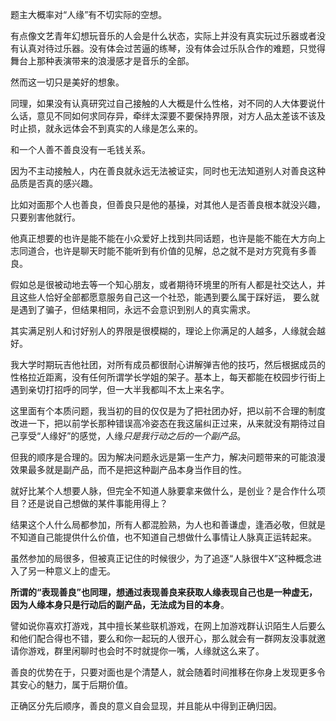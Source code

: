 



题主大概率对“人缘”有不切实际的空想。

有点像文艺青年幻想玩音乐的人会是什么状态，实际上并没有真实玩过乐器或者没有认真对待过乐器。没有体会过苦逼的练琴，没有体会过乐队合作的难题，只觉得舞台上那种表演带来的浪漫感才是音乐的全部。

然而这一切只是美好的想象。

同理，如果没有认真研究过自己接触的人大概是什么性格，对不同的人大体要说什么话，意见不同如何求同存异，牵绊太深要不要保持界限，对方人品太差该不该及时止损，就永远体会不到真实的人缘是怎么来的。

和一个人善不善良没有一毛钱关系。

因为不主动接触人，内在善良就永远无法被证实，同时也无法知道别人对善良这种品质是否真的感兴趣。

比如对面那个人也善良，但善良只是他的基操，对其他人是否善良根本就没兴趣，只要别害他就行。

他真正想要的也许是能不能在小众爱好上找到共同话题，也许是能不能在大方向上志同道合，也许是聊天时能不能听到有价值的见解，总之就不是对方究竟有多善良。

假如总是很被动地去等一个知心朋友，或者期待环境里的所有人都是社交达人，并且这些人恰好全部都愿意服务自己这一个社恐，能遇到要么属于踩好运， 要么就是遇到了骗子，但结果相同，永远不会意识到别人的真实需求。

其实满足别人和讨好别人的界限是很模糊的，理论上你满足的人越多，人缘就会越好。

我大学时期玩吉他社团，对所有成员都很耐心讲解弹吉他的技巧，然后根据成员的性格拉近距离，没有任何所谓学长学姐的架子。基本上，每天都能在校园步行街上遇到亲切打招呼的同学，但一大半我都叫不太上来名字。

这里面有个本质问题，我当初的目的仅仅是为了把社团办好，把以前不合理的制度改进一下，把以前学长那种错误高冷姿态在我这届纠正过来，从来就没有期待过自己享受“人缘好”的感觉，人缘*只是我行动之后的一个副产品*。

但我的顺序是合理的。因为解决问题永远是第一生产力，解决问题带来的可能浪漫效果最多就是副产品，而不是把这种副产品本身当作目的性。

就好比某个人想要人脉，但完全不知道人脉要拿来做什么，是创业？是合作什么项目？还是说自己想做的某件事能用得上？

结果这个人什么局都参加，所有人都混脸熟，为人也和善谦虚，逢酒必敬，但就是不知道自己能提供什么价值，也不知道自己想做什么事情让人脉真正运转起来。

虽然参加的局很多，但被真正记住的时候很少，为了追逐“人脉很牛X”这种概念进入了另一种意义上的虚无。

**所谓的“表现善良”也同理，想通过表现善良来获取人缘表现自己也是一种虚无，因为人缘本身只是行动后的副产品，无法成为目的本身**。

譬如说你喜欢打游戏，其中擅长某些联机游戏，在网上加游戏群认识陌生人后要么和他们配合得也不错，要么和你一起玩的人很开心，那么就会有一群网友没事就邀请你游戏，群里闲聊时也会时不时就提你一嘴，人缘就这么来了。

善良的优势在于，只要对面也是个清楚人，就会随着时间推移在你身上发现更多令其安心的魅力，属于后期价值。

正确区分先后顺序，善良的意义自会显现，并且能从中得到正确归因。





